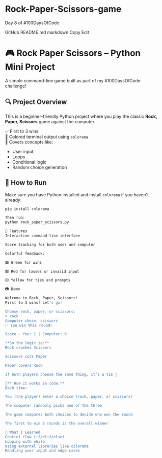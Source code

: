 # Rock-Paper-Scissors-game

Day 8 of #100DaysOfCode

 GitHub README.md
markdown
Copy
Edit
# 🎮 Rock Paper Scissors – Python Mini Project

A simple command-line game built as part of my #100DaysOfCode challenge!

## 🔍 Project Overview

This is a beginner-friendly Python project where you play the classic **Rock, Paper, Scissors** game against the computer.

✅ First to 3 wins  
🎨 Colored terminal output using `colorama`  
📘 Covers concepts like:
- User input
- Loops
- Conditional logic
- Random choice generation

## 🚀 How to Run

Make sure you have Python installed and install `colorama` if you haven't already:

```bash
pip install colorama

Then run:
python rock_paper_scissors.py

🎨 Features
Interactive command-line interface

Score tracking for both user and computer

Colorful feedback:

🟩 Green for wins

🟥 Red for losses or invalid input

🟨 Yellow for ties and prompts

📷 Demo

Welcome to Rock, Paper, Scissors!
First to 3 wins! Let's go!

Choose rock, paper, or scissors:
> rock
Computer chose: scissors
✅ You win this round!

Score - You: 1 | Computer: 0

**So the logic is:**
Rock crushes Scissors

Scissors cuts Paper

Paper covers Rock

If both players choose the same thing, it’s a tie 🤝

🧪** How it works in code:**
Each time:

You (the player) enter a choice (rock, paper, or scissors)

The computer randomly picks one of the three

The game compares both choices to decide who won the round

The first to win 3 rounds is the overall winner

🧠 What I Learned
Control flow (if/elif/else)
Looping with while
Using external libraries like colorama
Handling user input and edge cases
